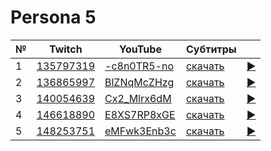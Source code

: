 # Persona 5

| № | Twitch | YouTube | Субтитры | |
| --- | --- | --- | --- | --- |
| 1 | [135797319](https://www.twitch.tv/videos/135797319) | [-c8n0TR5-no](https://www.youtube.com/watch?v=-c8n0TR5-no) | [скачать](../chats/v135797319.ass) | [▶](../src/player.html?v=-c8n0TR5-no&s=135797319) |
| 2 | [136865997](https://www.twitch.tv/videos/136865997) | [BlZNqMcZHzg](https://www.youtube.com/watch?v=BlZNqMcZHzg) | [скачать](../chats/v136865997.ass) | [▶](../src/player.html?v=BlZNqMcZHzg&s=136865997) |
| 3 | [140054639](https://www.twitch.tv/videos/140054639) | [Cx2_Mlrx6dM](https://www.youtube.com/watch?v=Cx2_Mlrx6dM) | [скачать](../chats/v140054639.ass) | [▶](../src/player.html?v=Cx2_Mlrx6dM&s=140054639) |
| 4 | [146618890](https://www.twitch.tv/videos/146618890) | [E8XS7RP8xGE](https://www.youtube.com/watch?v=E8XS7RP8xGE) | [скачать](../chats/v146618890.ass) | [▶](../src/player.html?v=E8XS7RP8xGE&s=146618890) |
| 5 | [148253751](https://www.twitch.tv/videos/148253751) | [eMFwk3Enb3c](https://www.youtube.com/watch?v=eMFwk3Enb3c) | [скачать](../chats/v148253751.ass) | [▶](../src/player.html?v=eMFwk3Enb3c&s=148253751) |
